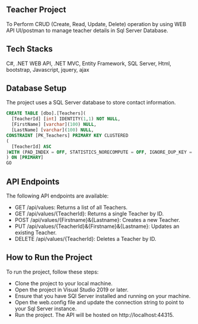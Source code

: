 ## Teacher Project
To Perform CRUD (Create, Read, Update, Delete) operation by using WEB API UI/postman to manage teacher details in Sql Server Database. 

 ## Tech Stacks
 C#, .NET WEB API, .NET MVC, Entity Framework, SQL Server, Html, bootstrap, Javascript, jquery, ajax

## Database Setup
The project uses a SQL Server database to store contact information. 
  ~~~~sql
CREATE TABLE [dbo].[Teachers](
	[TeacherId] [int] IDENTITY(1,1) NOT NULL,
	[FirstName] [varchar](100) NULL,
	[LastName] [varchar](100) NULL,
 CONSTRAINT [PK_Teachers] PRIMARY KEY CLUSTERED 
(
	[TeacherId] ASC
)WITH (PAD_INDEX = OFF, STATISTICS_NORECOMPUTE = OFF, IGNORE_DUP_KEY = OFF, ALLOW_ROW_LOCKS = ON, ALLOW_PAGE_LOCKS = ON, OPTIMIZE_FOR_SEQUENTIAL_KEY = OFF) ON [PRIMARY]
) ON [PRIMARY]
GO
  ~~~~
## API Endpoints
The following API endpoints are available:

* GET /api/values: Returns a list of all Teachers.
* GET /api/values/{TeacherId}: Returns a single Teacher by ID.
* POST /api/values/{Firstname}&{Lastname}: Creates a new Teacher.
* PUT /api/values/{TeacherId}&{Firstname}&{Lastname}: Updates an existing Teacher.
* DELETE /api/values/{TeacherId}: Deletes a Teacher by ID.

## How to Run the Project
To run the project, follow these steps:

* Clone the project to your local machine.
* Open the project in Visual Studio 2019 or later.
* Ensure that you have SQl Server installed and running on your machine.
* Open the web.config file and update the connection string to point to your Sql Server instance.
* Run the project. The API will be hosted on http://localhost:44315.

